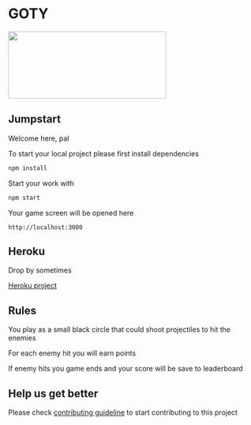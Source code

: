 # GOTY

<img width="320" height="136" src="https://pa1.narvii.com/6662/d333a7ff06dbc41bfec27e4afa338519947e1670_00.gif">

## Jumpstart

Welcome here, pal

To start your local project please first install dependencies

```javascript
npm install
```

Start your work with

```javascript
npm start
```

Your game screen will be opened here

```
http://localhost:3000
```

## Heroku

Drop by sometimes

[Heroku project](https://some-url.com)

## Rules

You play as a small black circle that could shoot projectiles to hit the enemies

For each enemy hit you will earn points

If enemy hits you game ends and your score will be save to leaderboard

## Help us get better

Please check [contributing guideline](https://github.com/yandex-course-amsterdam/goty/blob/main/CONTRIBUTING.md) to start contributing to this project
